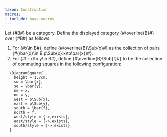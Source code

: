 ```yaml
---
taxon: Construction
macros:
- include: base-macros
---
```


Let {#B#} be a category. Define the displayed category {#\overline{B}#} over {#B#} as
follows:

1. For {#x\in B#}, define {#\overline{B}\Sub{x}#} as the collection of pairs
   {#(\bar{x}\in B,p\Sub{x}:x\to\bar{x})#}.
2. For {#f : x\to y\in B#}, define {#\overline{B}\Sub{f}#} to be the collection of
   commuting squares in the following configuration:
```render-latex
  \DiagramSquare{
    height = 1.7cm,
    sw = \bar{x},
    se = \bar{y},
    nw = x,
    ne = y,
    west = p\Sub{x},
    east = p\Sub{y},
    south = \bar{f},
    north = f,
    west/style = {->,exists},
    east/style = {->,exists},
    south/style = {->,exists},
  }
```
